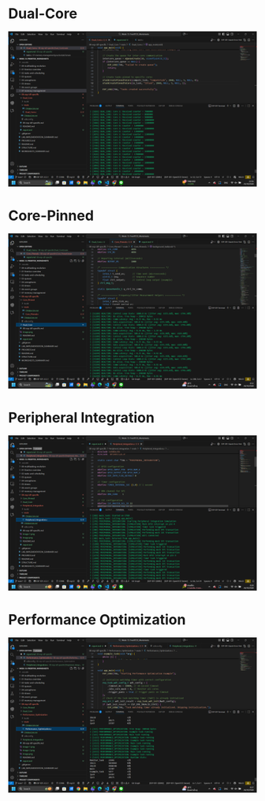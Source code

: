 # Dual-Core
![alt text](image.png)

# Core-Pinned
![alt text](image-1.png)

# Peripheral Integration
![alt text](image-2.png)

# Performance Optimization
![alt text](image-3.png)